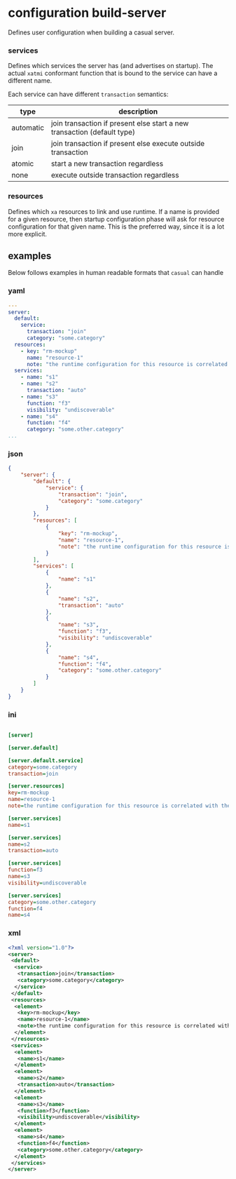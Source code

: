 # configuration build-server

[//]: # (Attention! this is a generated markdown from casual-configuration-documentation - do not edit this file!)

Defines user configuration when building a casual server.

### services

Defines which services the server has (and advertises on startup). The actual `xatmi` conformant
function that is bound to the service can have a different name.

Each service can have different `transaction` semantics:

type         | description
-------------|----------------------------------------------------------------------
automatic    | join transaction if present else start a new transaction (default type)
join         | join transaction if present else execute outside transaction
atomic       | start a new transaction regardless
none         | execute outside transaction regardless

### resources

Defines which `xa` resources to link and use runtime. If a name is provided for a given
resource, then startup configuration phase will ask for resource configuration for that 
given name. This is the preferred way, since it is a lot more explicit.

## examples 

Below follows examples in human readable formats that `casual` can handle

### yaml
```` yaml
---
server:
  default:
    service:
      transaction: "join"
      category: "some.category"
  resources:
    - key: "rm-mockup"
      name: "resource-1"
      note: "the runtime configuration for this resource is correlated with the name 'resource-1' - no group is needed for resource configuration"
  services:
    - name: "s1"
    - name: "s2"
      transaction: "auto"
    - name: "s3"
      function: "f3"
      visibility: "undiscoverable"
    - name: "s4"
      function: "f4"
      category: "some.other.category"
...

````
### json
```` json
{
    "server": {
        "default": {
            "service": {
                "transaction": "join",
                "category": "some.category"
            }
        },
        "resources": [
            {
                "key": "rm-mockup",
                "name": "resource-1",
                "note": "the runtime configuration for this resource is correlated with the name 'resource-1' - no group is needed for resource configuration"
            }
        ],
        "services": [
            {
                "name": "s1"
            },
            {
                "name": "s2",
                "transaction": "auto"
            },
            {
                "name": "s3",
                "function": "f3",
                "visibility": "undiscoverable"
            },
            {
                "name": "s4",
                "function": "f4",
                "category": "some.other.category"
            }
        ]
    }
}
````
### ini
```` ini

[server]

[server.default]

[server.default.service]
category=some.category
transaction=join

[server.resources]
key=rm-mockup
name=resource-1
note=the runtime configuration for this resource is correlated with the name 'resource-1' - no group is needed for resource configuration

[server.services]
name=s1

[server.services]
name=s2
transaction=auto

[server.services]
function=f3
name=s3
visibility=undiscoverable

[server.services]
category=some.other.category
function=f4
name=s4

````
### xml
```` xml
<?xml version="1.0"?>
<server>
 <default>
  <service>
   <transaction>join</transaction>
   <category>some.category</category>
  </service>
 </default>
 <resources>
  <element>
   <key>rm-mockup</key>
   <name>resource-1</name>
   <note>the runtime configuration for this resource is correlated with the name 'resource-1' - no group is needed for resource configuration</note>
  </element>
 </resources>
 <services>
  <element>
   <name>s1</name>
  </element>
  <element>
   <name>s2</name>
   <transaction>auto</transaction>
  </element>
  <element>
   <name>s3</name>
   <function>f3</function>
   <visibility>undiscoverable</visibility>
  </element>
  <element>
   <name>s4</name>
   <function>f4</function>
   <category>some.other.category</category>
  </element>
 </services>
</server>

````
